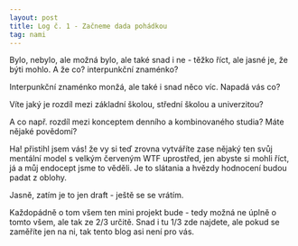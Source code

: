 ```yaml
---
layout: post
title: Log č. 1 - Začneme dada pohádkou
tag: nami
---
```


Bylo, nebylo, ale možná bylo, ale také snad i ne - těžko říct, ale jasné je, že býti mohlo. A že co? interpunkční znaménko?

Interpunkční znaménko monžá, ale také i snad něco víc. 
Napadá vás co? 

Víte jaký je rozdíl mezi základní školou, střední školou a univerzitou?

A co např. rozdíl mezi konceptem denního a kombinovaného studia? Máte nějaké povědomí?

Ha! přistihl jsem vás! že vy si teď zrovna vytváříte zase nějaký ten svůj mentální model s velkým červeným WTF uprostřed, jen abyste si mohli říct, já a můj endocept jsme to věděli. Je to slátania a hvězdy hodnocení budou padat z oblohy. 

Jasně, zatím je to jen draft - ještě se se vrátím.

Každopádně o tom všem ten mini projekt bude - tedy možná ne úplně o tomto všem, ale tak ze 2/3 určitě. Snad i tu 1/3 zde najdete, ale pokud se zaměříte jen na ni, tak tento blog asi není pro vás.


